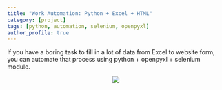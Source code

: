 ```yaml
---
title: "Work Automation: Python + Excel + HTML"
category: [project]
tags: [python, automation, selenium, openpyxl]
author_profile: true
---
```


If you have a boring task to fill in a lot of data from Excel to website form, you can automate that process using python + openpyxl + selenium module.

<div align = "center">
  <img src = "/assets/images/AutoForm.gif"/>
</div>